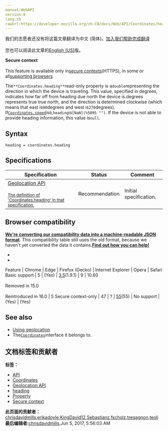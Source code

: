 ```yaml
---
manual:WebAPI
version:0
lang:zh
rawUrl:https://developer.mozilla.org/zh-CN/docs/Web/API/Coordinates/heading
---
```




<bdi>我们的志愿者还没有将这篇文章翻译为<bdi>中文 (简体)</bdi>。[加入我们帮助完成翻译](%23981 "")<br></br>您也可以阅读此文章的[English (US)](%23982 "")版。</bdi>






**Secure context**<br></br>This feature is available only in[secure contexts](%4041 "")(HTTPS), in some or all[supporting browsers](%23983 "").





The`**Coordinates.heading**`read-only property is a`double`representing the direction in which the device is traveling. This value, specified in degrees, indicates how far off from heading due north the device is.degrees represents true true north, and the direction is determined clockwise (which means that east is`90`degrees and west is`270`degrees). If[`Coordinates.speed`](%23984 "The Coordinates.speed read-only property is a double representing the velocity of the device in meters per second. This value is null if the implementation is not able to measure it.")is`0`,`heading`is`[NaN](%5095 "")`. If the device is not able to provide heading information, this value is`null`.


## Syntax<a name="Syntax"></a>

```
heading = coordinates.heading

```

## Specifications<a name="Specifications"></a>
Specification | Status | Comment 
 ---  |  ---  |  ---  | 
[Geolocation API<br></br><small>The definition of &#39;Coordinates.heading&#39; in that specification.</small>](%23985 "") | Recommendation | Initial specification. 


## Browser compatibility<a name="Browser_compatibility"></a>


**[We&#39;re converting our compatibility data into a machine-readable JSON format](%3344 "")**. This compatibility table still uses the old format, because we haven&#39;t yet converted the data it contains.**[Find out how you can help!](%3409 "")**


* 
* 
Feature | Chrome | Edge | Firefox (Gecko) | Internet Explorer | Opera | Safari 
Basic support | 5 | (Yes) | [3.5](%3393 "Released on 2009-06-30.")(1.9.1) | 9 | 10.60<br></br>Removed in 15.0<br></br>Reintroduced in 16.0 | 5 
Secure context-only | 47 | ? | [55](%18953 "Released on 2017-08-08.")(55) | No support | (Yes) | (Yes) 




## See also<a name="See_also"></a>

* [Using geolocation](%5098 "")
* The[`Coordinates`](%23946 "The Coordinates interface represents the position and altitude of the device on Earth, as well as the accuracy with which these properties are calculated.")interface it belongs to.



## 文档标签和贡献者
**标签：**
* [API](%50 "")
* [Coordinates](%23947 "")
* [Geolocation API](%5099 "")
* [heading](%23986 "")
* [Property](%14490 "")
* [Secure context](%15577 "")

**此页面的贡献者：**[chrisdavidmills](%3495 ""),[erikadoyle](%3894 ""),[KingDavid12](%23987 ""),[Sebastianz](%4468 ""),[fscholz](%60 ""),[tregagnon](%4807 ""),[teoli](%160 "")
**最后编辑者:**[chrisdavidmills](%3495 ""),<time>Jun 5, 2017, 5:56:03 AM</time>


